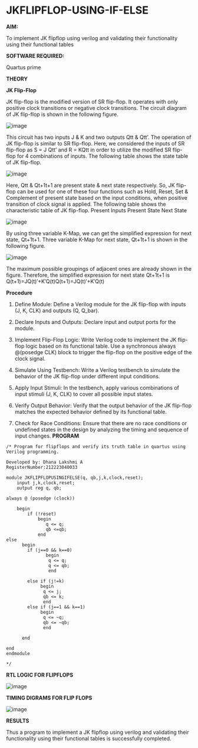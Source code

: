 # JKFLIPFLOP-USING-IF-ELSE

**AIM:** 

To implement  JK flipflop using verilog and validating their functionality using their functional tables

**SOFTWARE REQUIRED:**

Quartus prime

**THEORY**

**JK Flip-Flop**

JK flip-flop is the modified version of SR flip-flop. It operates with only positive clock transitions or negative clock transitions. The circuit diagram of JK flip-flop is shown in the following figure.

![image](https://github.com/naavaneetha/JKFLIPFLOP-USING-IF-ELSE/assets/154305477/a649c30b-232b-4558-b188-fd6c09845180)


This circuit has two inputs J & K and two outputs Qtt & Qtt’. The operation of JK flip-flop is similar to SR flip-flop. Here, we considered the inputs of SR flip-flop as S = J Qtt’ and R = KQtt in order to utilize the modified SR flip-flop for 4 combinations of inputs. The following table shows the state table of JK flip-flop.

![image](https://github.com/naavaneetha/JKFLIPFLOP-USING-IF-ELSE/assets/154305477/c4360742-e8a8-4937-b089-c46c0433f9a3)

 
Here, Qtt & Qt+1t+1 are present state & next state respectively. So, JK flip-flop can be used for one of these four functions such as Hold, Reset, Set & Complement of present state based on the input conditions, when positive transition of clock signal is applied. The following table shows the characteristic table of JK flip-flop. Present Inputs Present State Next State
 
![image](https://github.com/naavaneetha/JKFLIPFLOP-USING-IF-ELSE/assets/154305477/6c275261-a6d5-4c37-a3a7-1e88ca11c4cd)

By using three variable K-Map, we can get the simplified expression for next state, Qt+1t+1. Three variable K-Map for next state, Qt+1t+1 is shown in the following figure.
 
![image](https://github.com/naavaneetha/JKFLIPFLOP-USING-IF-ELSE/assets/154305477/5174f41b-0ce0-4329-a372-6d1943ea6673)

The maximum possible groupings of adjacent ones are already shown in the figure. Therefore, the simplified expression for next state Qt+1t+1 is Q(t+1)=JQ(t)′+K′Q(t)Q(t+1)=JQ(t)′+K′Q(t)

**Procedure**

1) Define Module: Define a Verilog module for the JK flip-flop with inputs (J, K, CLK) and outputs (Q, Q_bar).

2) Declare Inputs and Outputs: Declare input and output ports for the module.

3) Implement Flip-Flop Logic: Write Verilog code to implement the JK flip-flop logic based on its functional table. Use a synchronous always @(posedge CLK) block to trigger the flip-flop on the positive edge of the clock signal.

4) Simulate Using Testbench: Write a Verilog testbench to simulate the behavior of the JK flip-flop under different input conditions.

5) Apply Input Stimuli: In the testbench, apply various combinations of input stimuli (J, K, CLK) to cover all possible input states.

6) Verify Output Behavior: Verify that the output behavior of the JK flip-flop matches the expected behavior defined by its functional table.

7) Check for Race Conditions: Ensure that there are no race conditions or undefined states in the design by analyzing the timing and sequence of input changes.
**PROGRAM**

```
/* Program for flipflops and verify its truth table in quartus using Verilog programming. 

Developed by: Dhana Lakshmi A
RegisterNumber:212223040033

module JKFLIPFLOPUSINGIFELSE(q, qb,j,k,clock,reset);
    input j,k,clock,reset;
    output reg q, qb;
	 
always @ (posedge (clock))

    begin 
        if (!reset)
            begin
               q <= q;
               qb <=qb;
            end
else 
      begin
        if (j==0 && k==0)
		       begin
			    q <= q;
			    q <= qb;
			    end	 
        
        else if (j!=k)
             begin
	          q <= j;
	          qb <= k;
	          end
        else if (j==1 && k==1)
             begin
	          q <= ~q;
	          qb <= ~qb;
	          end
	  
      end
 
end           
endmodule

*/
```

**RTL LOGIC FOR FLIPFLOPS**


![image](https://github.com/Dhanaalakshmi/JKFLIPFLOP-USING-IF-ELSE/assets/155127252/25ce600e-85b1-467c-94cc-73e50aa19845)


**TIMING DIGRAMS FOR FLIP FLOPS**


![image](https://github.com/Dhanaalakshmi/JKFLIPFLOP-USING-IF-ELSE/assets/155127252/f7b385d7-4169-403c-a50d-459d5beda17c)


**RESULTS**

 Thus a program to implement a JK flipflop using verilog and validating their functionality using their functional tables is successfully completed.
